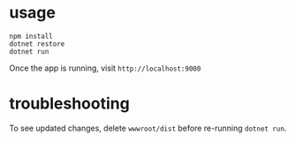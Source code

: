 # usage

```
npm install
dotnet restore
dotnet run
```

Once the app is running, visit `http://localhost:9000`

# troubleshooting

To see updated changes, delete `wwwroot/dist` before re-running `dotnet run`.

